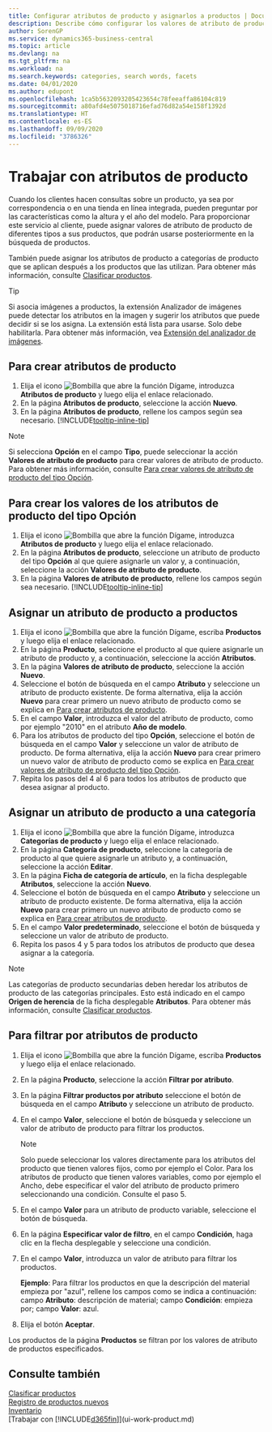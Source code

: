 ```yaml
---
title: Configurar atributos de producto y asignarlos a productos | Documentos de Microsoft
description: Describe cómo configurar los valores de atributo de producto, por ejemplo, que pueden utilizarse como palabras de búsqueda, y asignarlos a productos y categorías de productos.
author: SorenGP
ms.service: dynamics365-business-central
ms.topic: article
ms.devlang: na
ms.tgt_pltfrm: na
ms.workload: na
ms.search.keywords: categories, search words, facets
ms.date: 04/01/2020
ms.author: edupont
ms.openlocfilehash: 1ca5b5632093205423654c78feeaffa86104c819
ms.sourcegitcommit: a80afd4e5075018716efad76d82a54e158f1392d
ms.translationtype: HT
ms.contentlocale: es-ES
ms.lasthandoff: 09/09/2020
ms.locfileid: "3786326"
---
```

# <a name="work-with-item-attributes"></a>Trabajar con atributos de producto
Cuando los clientes hacen consultas sobre un producto, ya sea por correspondencia o en una tienda en línea integrada, pueden preguntar por las características como la altura y el año del modelo. Para proporcionar este servicio al cliente, puede asignar valores de atributo de producto de diferentes tipos a sus productos, que podrán usarse posteriormente en la búsqueda de productos.

También puede asignar los atributos de producto a categorías de producto que se aplican después a los productos que las utilizan. Para obtener más información, consulte [Clasificar productos](inventory-how-categorize-items.md).

> [!Tip]  
> Si asocia imágenes a productos, la extensión Analizador de imágenes puede detectar los atributos en la imagen y sugerir los atributos que puede decidir si se los asigna. La extensión está lista para usarse. Solo debe habilitarla. Para obtener más información, vea [Extensión del analizador de imágenes](ui-extensions-image-analyzer.md).

## <a name="to-create-item-attributes"></a>Para crear atributos de producto
1. Elija el icono ![Bombilla que abre la función Dígame](media/ui-search/search_small.png "Dígame qué desea hacer"), introduzca **Atributos de producto** y luego elija el enlace relacionado.
2. En la página **Atributos de producto**, seleccione la acción **Nuevo**.
3. En la página **Atributos de producto**, rellene los campos según sea necesario. [!INCLUDE[tooltip-inline-tip](includes/tooltip-inline-tip_md.md)]

> [!NOTE]  
>   Si selecciona **Opción** en el campo **Tipo**, puede seleccionar la acción **Valores de atributo de producto** para crear valores de atributo de producto. Para obtener más información, consulte [Para crear valores de atributo de producto del tipo Opción](inventory-how-work-item-attributes.md#to-create-values-for-item-attributes-of-type-option).  

## <a name="to-create-values-for-item-attributes-of-type-option"></a>Para crear los valores de los atributos de producto del tipo Opción
1. Elija el icono ![Bombilla que abre la función Dígame](media/ui-search/search_small.png "Dígame qué desea hacer"), introduzca **Atributos de producto** y luego elija el enlace relacionado.
2. En la página **Atributos de producto**, seleccione un atributo de producto del tipo **Opción** al que quiere asignarle un valor y, a continuación, seleccione la acción **Valores de atributo de producto**.
3. En la página **Valores de atributo de producto**, rellene los campos según sea necesario. [!INCLUDE[tooltip-inline-tip](includes/tooltip-inline-tip_md.md)]

## <a name="to-assign-item-attributes-to-items"></a>Asignar un atributo de producto a productos
1. Elija el icono ![Bombilla que abre la función Dígame](media/ui-search/search_small.png "Dígame qué desea hacer"), escriba **Productos** y luego elija el enlace relacionado.
2. En la página **Producto**, seleccione el producto al que quiere asignarle un atributo de producto y, a continuación, seleccione la acción **Atributos**.
3. En la página **Valores de atributo de producto**, seleccione la acción **Nuevo**.
4. Seleccione el botón de búsqueda en el campo **Atributo** y seleccione un atributo de producto existente. De forma alternativa, elija la acción **Nuevo** para crear primero un nuevo atributo de producto como se explica en [Para crear atributos de producto](inventory-how-work-item-attributes.md#to-create-item-attributes).
5. En el campo **Valor**, introduzca el valor del atributo de producto, como por ejemplo "2010" en el atributo **Año de modelo**.
6. Para los atributos de producto del tipo **Opción**, seleccione el botón de búsqueda en el campo **Valor** y seleccione un valor de atributo de producto. De forma alternativa, elija la acción **Nuevo** para crear primero un nuevo valor de atributo de producto como se explica en [Para crear valores de atributo de producto del tipo Opción](inventory-how-work-item-attributes.md#to-assign-item-attributes-to-items).
7. Repita los pasos del 4 al 6 para todos los atributos de producto que desea asignar al producto.

## <a name="to-assign-item-attributes-to-item-categories"></a>Asignar un atributo de producto a una categoría
1. Elija el icono ![Bombilla que abre la función Dígame](media/ui-search/search_small.png "Dígame qué desea hacer"), introduzca **Categorías de producto** y luego elija el enlace relacionado.
2. En la página **Categoría de producto**, seleccione la categoría de producto al que quiere asignarle un atributo y, a continuación, seleccione la acción **Editar**.
3. En la página **Ficha de categoría de artículo**, en la ficha desplegable **Atributos**, seleccione la acción **Nuevo**.
4. Seleccione el botón de búsqueda en el campo **Atributo** y seleccione un atributo de producto existente. De forma alternativa, elija la acción **Nuevo** para crear primero un nuevo atributo de producto como se explica en [Para crear atributos de producto](inventory-how-work-item-attributes.md#to-create-item-attributes).
5. En el campo **Valor predeterminado**, seleccione el botón de búsqueda y seleccione un valor de atributo de producto.
6. Repita los pasos 4 y 5 para todos los atributos de producto que desea asignar a la categoría.

> [!NOTE]  
>   Las categorías de producto secundarias deben heredar los atributos de producto de las categorías principales. Esto está indicado en el campo **Origen de herencia** de la ficha desplegable **Atributos**. Para obtener más información, consulte [Clasificar productos](inventory-how-categorize-items.md).

## <a name="to-filter-by-item-attributes"></a>Para filtrar por atributos de producto
1. Elija el icono ![Bombilla que abre la función Dígame](media/ui-search/search_small.png "Dígame qué desea hacer"), escriba **Productos** y luego elija el enlace relacionado.
2. En la página **Producto**, seleccione la acción **Filtrar por atributo**.
3. En la página **Filtrar productos por atributo** seleccione el botón de búsqueda en el campo **Atributo** y seleccione un atributo de producto.
4. En el campo **Valor**, seleccione el botón de búsqueda y seleccione un valor de atributo de producto para filtrar los productos.

    > [!NOTE]  
    >   Solo puede seleccionar los valores directamente para los atributos del producto que tienen valores fijos, como por ejemplo el Color. Para los atributos de producto que tienen valores variables, como por ejemplo el Ancho, debe especificar el valor del atributo de producto primero seleccionando una condición. Consulte el paso 5.
5. En el campo **Valor** para un atributo de producto variable, seleccione el botón de búsqueda.
6. En la página **Especificar valor de filtro**, en el campo **Condición**, haga clic en la flecha desplegable y seleccione una condición.
7. En el campo **Valor**, introduzca un valor de atributo para filtrar los productos.

    **Ejemplo**: Para filtrar los productos en que la descripción del material empieza por "azul", rellene los campos como se indica a continuación: campo **Atributo**: descripción de material; campo **Condición**: empieza por; campo **Valor**: azul.
8. Elija el botón **Aceptar**.   

Los productos de la página **Productos** se filtran por los valores de atributo de productos especificados.

## <a name="see-also"></a>Consulte también
[Clasificar productos](inventory-how-categorize-items.md)    
[Registro de productos nuevos](inventory-how-register-new-items.md)  
[Inventario](inventory-manage-inventory.md)  
[Trabajar con [!INCLUDE[d365fin](includes/d365fin_md.md)]](ui-work-product.md)
